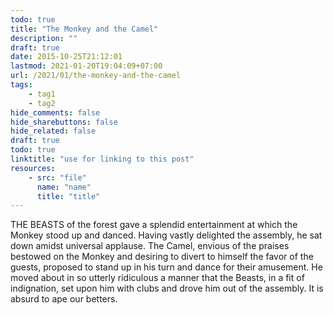 ```yaml
---
todo: true
title: "The Monkey and the Camel"
description: ""
draft: true
date: 2015-10-25T21:12:01
lastmod: 2021-01-20T19:04:09+07:00
url: /2021/01/the-monkey-and-the-camel
tags:
    - tag1
    - tag2
hide_comments: false
hide_sharebuttons: false
hide_related: false
draft: true
todo: true
linktitle: "use for linking to this post"
resources:
    - src: "file"
      name: "name"
      title: "title"
---
```


THE BEASTS of the forest gave a splendid entertainment at which the Monkey stood up and danced. Having vastly delighted the assembly, he sat down amidst universal applause. The Camel, envious of the praises bestowed on the Monkey and desiring to divert to himself the favor of the guests, proposed to stand up in his turn and dance for their amusement. He moved about in so utterly ridiculous a manner that the Beasts, in a fit of indignation, set upon him with clubs and drove him out of the assembly.
It is absurd to ape our betters.
